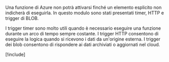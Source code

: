 Una funzione di Azure non potrà attivarsi finché un elemento esplicito non indicherà di eseguirla. In questo modulo sono stati presentati timer, HTTP e trigger di BLOB.

I trigger timer sono molto utili quando è necessario eseguire una funzione durante un arco di tempo sempre costante. I trigger HTTP consentono di eseguire la logica quando si ricevono i dati da un'origine esterna. I trigger dei blob consentono di rispondere ai dati archiviati o aggiornati nel cloud.

[!include[](../../../includes/azure-sandbox-cleanup.md)]